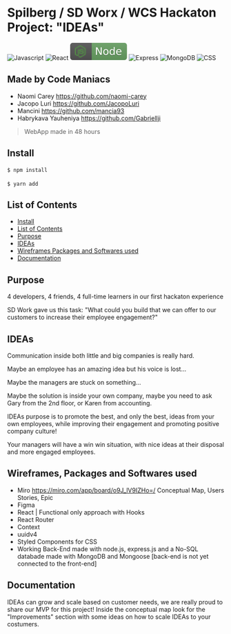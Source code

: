 # Spilberg / SD Worx / WCS Hackaton Project: "IDEAs"

![Javascript](https://aleen42.github.io/badges/src/javascript.svg)
![React](https://aleen42.github.io/badges/src/react.svg)
![Node](https://github.com/aleen42/badges/blob/master/src/node.svg)
![Express](https://img.shields.io/badge/JS-Express-red)
![MongoDB](https://img.shields.io/badge/db-MongoDB-blue)
![CSS](https://img.shields.io/badge/CSS-Styled%20Components-green)

## Made by Code Maniacs

- Naomi Carey https://github.com/naomi-carey
- Jacopo Luri https://github.com/JacopoLuri
- Mancini https://github.com/mancia93
- Habrykava Yauheniya https://github.com/Gabriellji

> WebApp made in 48 hours

## Install

```
$ npm install

$ yarn add
```

## List of Contents

- [Install](#install)
- [List of Contents](#list-of-contents)
- [Purpose](#purpose)
- [IDEAs](#ideas)
- [Wireframes Packages and Softwares used](#wireframes-packages-and-softwares-used)
- [Documentation](#documentation)

## Purpose

4 developers, 4 friends, 4 full-time learners in our first hackaton experience

SD Work gave us this task:
"What could you build that we can offer to our customers to increase their employee engagement?"

## IDEAs

Communication inside both little and big companies is really hard.

Maybe an employee has an amazing idea but his voice is lost...

Maybe the managers are stuck on something...

Maybe the solution is inside your own company, maybe you need to ask Gary from the 2nd floor, or Karen from accounting.

IDEAs purpose is to promote the best, and only the best, ideas from your own employees, while improving their engagement and promoting positive company culture!

Your managers will have a win win situation, with nice ideas at their disposal and more engaged employees.

## Wireframes, Packages and Softwares used

- Miro https://miro.com/app/board/o9J_lV9IZHo=/
  Conceptual Map, Users Stories, Epic
- Figma
- React | Functional only approach with Hooks
- React Router
- Context
- uuidv4
- Styled Components for CSS
- Working Back-End made with node.js, express.js and a No-SQL databade made with MongoDB and Mongoose [back-end is not yet connected to the front-end]

## Documentation

IDEAs can grow and scale based on customer needs, we are really proud to share our MVP for this project!
Inside the conceptual map look for the "Improvements" section with some ideas on how to scale IDEAs to your costumers.
